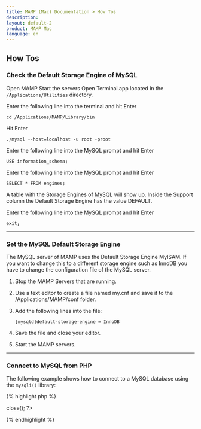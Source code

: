 ```yaml
---
title: MAMP (Mac) Documentation > How Tos
description: 
layout: default-2
product: MAMP Mac
language: en
---
```


## How Tos

### Check the Default Storage Engine of MySQL

Open MAMP
Start the servers
Open Terminal.app located in the `/Applications/Utilities` directory.

Enter the following line into the terminal and hit Enter

`cd /Applications/MAMP/Library/bin`

Hit Enter

`./mysql --host=localhost -u root -proot`

Enter the following line into the MySQL prompt and hit Enter

`USE information_schema;`

Enter the following line into the MySQL prompt and hit Enter

`SELECT * FROM engines;`

A table with the Storage Engines of MySQL will show up. Inside the Support column the Default Storage Engine has the value DEFAULT.

Enter the following line into the MySQL prompt and hit Enter

`exit;`

---

### Set the MySQL Default Storage Engine

The MySQL server of MAMP uses the Default Storage Engine MyISAM. If you want to change this to a different storage engine such as InnoDB you have to change the configuration file of the MySQL server.

1. Stop the MAMP Servers that are running.

2. Use a text editor to create a file named my.cnf and save it to the /Applications/MAMP/conf folder.

3. Add the following lines into the file:

    `[mysqld]default-storage-engine = InnoDB`

4. Save the file and close your editor.

5. Start the MAMP servers.

---

### Connect to MySQL from PHP

The following example shows how to connect to a MySQL database using the `mysqli()` library:

{% highlight php %}
<?php
  DEFINE('DB_USERNAME', 'root');
  DEFINE('DB_PASSWORD', 'root');
  DEFINE('DB_HOST', 'localhost');
  DEFINE('DB_DATABASE', 'performance_schema');

  $mysqli = new mysqli(DB_HOST, DB_USERNAME, DB_PASSWORD, DB_DATABASE);

  if (mysqli_connect_error()) {
    die('Connect Error ('.mysqli_connect_errno().') '.mysqli_connect_error());
  }

  echo 'Connected successfully.';

  $mysqli->close();
?>
{% endhighlight %}


